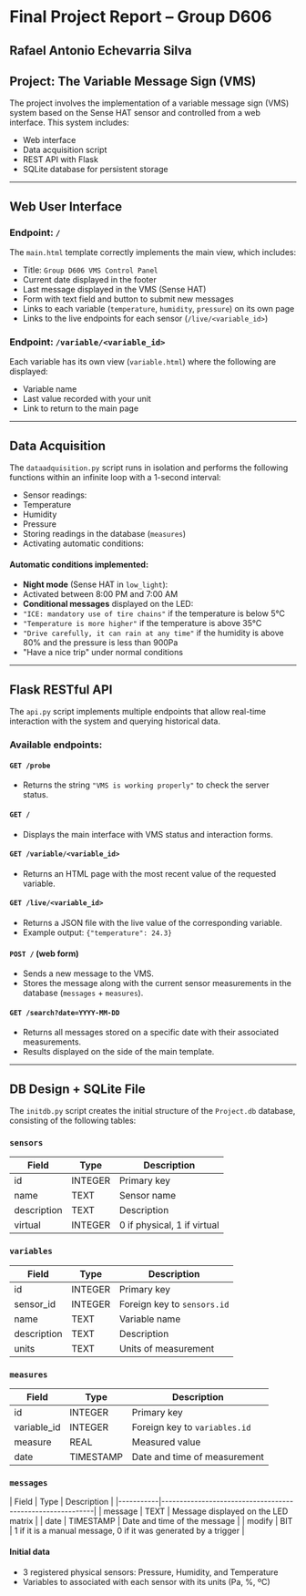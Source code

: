 # Final Project Report – Group D606

## Rafael Antonio Echevarria Silva

## Project: The Variable Message Sign (VMS)

The project involves the implementation of a variable message sign (VMS) system based on the Sense HAT sensor and controlled from a web interface. This system includes:

- Web interface
- Data acquisition script
- REST API with Flask
- SQLite database for persistent storage

---

## Web User Interface

### Endpoint: `/`
The `main.html` template correctly implements the main view, which includes:

- Title: `Group D606 VMS Control Panel`
- Current date displayed in the footer
- Last message displayed in the VMS (Sense HAT)
- Form with text field and button to submit new messages
- Links to each variable (`temperature`, `humidity`, `pressure`) on its own page
- Links to the live endpoints for each sensor (`/live/<variable_id>`)

### Endpoint: `/variable/<variable_id>`
Each variable has its own view (`variable.html`) where the following are displayed:

- Variable name
- Last value recorded with your unit
- Link to return to the main page

---

## Data Acquisition

The `dataadquisition.py` script runs in isolation and performs the following functions within an infinite loop with a 1-second interval:

- Sensor readings:
- Temperature
- Humidity
- Pressure
- Storing readings in the database (`measures`)
- Activating automatic conditions:

#### Automatic conditions implemented:
- **Night mode** (Sense HAT in `low_light`):
- Activated between 8:00 PM and 7:00 AM
- **Conditional messages** displayed on the LED:
- `"ICE: mandatory use of tire chains"` if the temperature is below 5°C
- `"Temperature is more higher"` if the temperature is above 35°C
- `"Drive carefully, it can rain at any time"` if the humidity is above 80% and the pressure is less than 900Pa
- "Have a nice trip" under normal conditions

---

## Flask RESTful API

The `api.py` script implements multiple endpoints that allow real-time interaction with the system and querying historical data.

### Available endpoints:

#### `GET /probe`
- Returns the string `"VMS is working properly"` to check the server status.

#### `GET /`
- Displays the main interface with VMS status and interaction forms.

#### `GET /variable/<variable_id>`
- Returns an HTML page with the most recent value of the requested variable.

#### `GET /live/<variable_id>`
- Returns a JSON file with the live value of the corresponding variable.
- Example output: `{"temperature": 24.3}`

#### `POST /` (web form)
- Sends a new message to the VMS.
- Stores the message along with the current sensor measurements in the database (`messages` + `measures`).

#### `GET /search?date=YYYY-MM-DD`
- Returns all messages stored on a specific date with their associated measurements.
- Results displayed on the side of the main template.

---

## DB Design + SQLite File

The `initdb.py` script creates the initial structure of the `Project.db` database, consisting of the following tables:

### `sensors`
| Field | Type | Description |
|-------------|-----------|-----------------------------|
| id | INTEGER | Primary key |
| name | TEXT | Sensor name |
| description | TEXT | Description |
| virtual | INTEGER | 0 if physical, 1 if virtual |

### `variables`
| Field | Type | Description |
|-------------|-----------|-------------------------------------|
| id | INTEGER | Primary key |
| sensor_id | INTEGER | Foreign key to `sensors.id` |
| name | TEXT | Variable name |
| description | TEXT | Description |
| units | TEXT | Units of measurement |

### `measures`
| Field | Type | Description |
|-------------|-----------|-------------------------------------|
| id | INTEGER | Primary key |
| variable_id | INTEGER | Foreign key to `variables.id` |
| measure | REAL | Measured value |
| date | TIMESTAMP | Date and time of measurement |

### `messages`
| Field | Type | Description |
|-----------|-----------------------------------------------------------|
| message | TEXT | Message displayed on the LED matrix |
| date | TIMESTAMP | Date and time of the message |
| modify | BIT | 1 if it is a manual message, 0 if it was generated by a trigger |

#### Initial data
- 3 registered physical sensors: Pressure, Humidity, and Temperature
- Variables to associated with each sensor with its units (Pa, %, ºC)